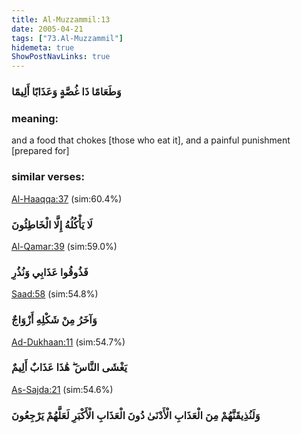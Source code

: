 ```yaml
---
title: Al-Muzzammil:13
date: 2005-04-21
tags: ["73.Al-Muzzammil"]
hidemeta: true 
ShowPostNavLinks: true 
---
```

### وَطَعَامًا ذَا غُصَّةٍ وَعَذَابًا أَلِيمًا
### meaning: 
and a food that chokes [those who eat it], and a painful punishment [prepared for]
### similar verses: 

[Al-Haaqqa:37](/69/37) (sim:60.4%)

### لَا يَأْكُلُهُ إِلَّا الْخَاطِئُونَ

[Al-Qamar:39](/54/39) (sim:59.0%)

### فَذُوقُوا عَذَابِي وَنُذُرِ

[Saad:58](/38/58) (sim:54.8%)

### وَآخَرُ مِنْ شَكْلِهِ أَزْوَاجٌ

[Ad-Dukhaan:11](/44/11) (sim:54.7%)

### يَغْشَى النَّاسَ ۖ هَٰذَا عَذَابٌ أَلِيمٌ

[As-Sajda:21](/32/21) (sim:54.6%)

### وَلَنُذِيقَنَّهُمْ مِنَ الْعَذَابِ الْأَدْنَىٰ دُونَ الْعَذَابِ الْأَكْبَرِ لَعَلَّهُمْ يَرْجِعُونَ
